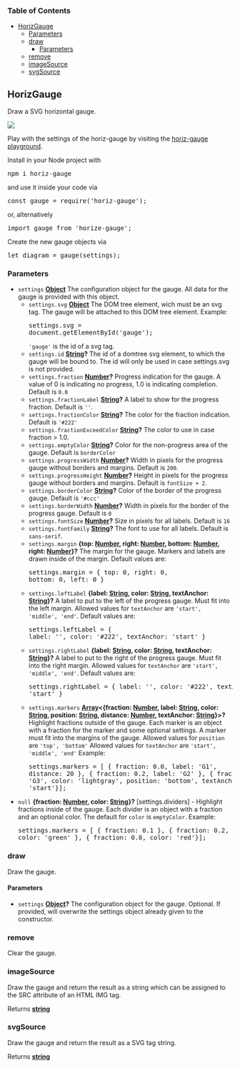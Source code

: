 <!-- Generated by documentation.js. Update this documentation by updating the source code. -->

### Table of Contents

-   [HorizGauge][1]
    -   [Parameters][2]
    -   [draw][3]
        -   [Parameters][4]
    -   [remove][5]
    -   [imageSource][6]
    -   [svgSource][7]

## HorizGauge

Draw a SVG horizontal gauge.

<img src="https://github.com/ulfschneider/horiz-gauge/blob/master/horiz-gauge.png?raw=true"/>

Play with the settings of the horiz-gauge by visiting the [horiz-gauge playground][8].

Install in your Node project with 

<pre>
npm i horiz-gauge
</pre>

and use it inside your code via 

<pre>
const gauge = require('horiz-gauge');
</pre>

or, alternatively 

<pre>
import gauge from 'horize-gauge';
</pre>

Create the new gauge objects via

<pre>
let diagram = gauge(settings);
</pre>

### Parameters

-   `settings` **[Object][9]** The configuration object for the gauge. 
    All data for the gauge is provided with this object.
    -   `settings.svg` **[Object][9]** The DOM tree element, wich must be an svg tag.
        The gauge will be attached to this DOM tree element. Example:<pre>settings.svg = document.getElementById('gauge');</pre><code>'gauge'</code> is the id of a svg tag.
    -   `settings.id` **[String][10]?** The id of a domtree svg element, to which the gauge will be bound to. 
        The id will only be used in case settings.svg is not provided.
    -   `settings.fraction` **[Number][11]?** Progress indication for the gauge. A value of 0 is indicating no progress, 1.0 is indicating completion. Default is <code>0.0</code>
    -   `settings.fractionLabel` **[String][10]?** A label to show for the progress fraction. Default is <code>''</code>.
    -   `settings.fractionColor` **[String][10]?** The color for the fraction indication. Default is <code>'#222'</code>
    -   `settings.fractionExceedColor` **[String][10]?** The color to use in case fraction > 1.0.
    -   `settings.emptyColor` **[String][10]?** Color for the non-progress area of the gauge. Default is <code>borderColor</code>
    -   `settings.progressWidth` **[Number][11]?** Width in pixels for the progress gauge without borders and margins. Default is <code>200</code>.
    -   `settings.progressHeight` **[Number][11]?** Height in pixels for the progress gauge without borders and margins. Default is <code>fontSize + 2</code>.
    -   `settings.borderColor` **[String][10]?** Color of the border of the progress gauge. Default is <code>'#ccc'</code>
    -   `settings.borderWidth` **[Number][11]?** Width in pixels for the border of the progress gauge. Default is <code>0</code>
    -   `settings.fontSize` **[Number][11]?** Size in pixels for all labels. Default is <code>16</code>
    -   `settings.fontFamily` **[String][10]?** The font to use for all labels. Default is <code>sans-serif</code>.
    -   `settings.margin` **{top: [Number][11], right: [Number][11], bottom: [Number][11], right: [Number][11]}?** The margin for the gauge. Markers and labels are drawn inside of the margin.
        Default values are:<pre>settings.margin = {
        top: 0,
        right: 0,
        bottom: 0,
        left: 0 }
        </pre>
    -   `settings.leftLabel` **{label: [String][10], color: [String][10], textAnchor: [String][10]}?** A label to put to the left of the progress gauge. 
        Must fit into the left margin. Allowed values for <code>textAnchor</code> are <code>'start', 'middle', 'end'</code>. 
        Default values are:<pre>settings.leftLabel = {
         label: '',
         color: '#222',
         textAnchor: 'start'
        }
        </pre>
    -   `settings.rightLabel` **{label: [String][10], color: [String][10], textAnchor: [String][10]}?** A label to put to the right of the progress gauge. 
        Must fit into the right margin. Allowed values for <code>textAnchor</code> are <code>'start', 'middle', 'end'</code>. 
        Default values are:<pre>settings.rightLabel = {
         label: '',
         color: '#222',
         textAnchor: 'start'
        }
        </pre>
    -   `settings.markers` **[Array][12]&lt;{fraction: [Number][11], label: [String][10], color: [String][10], position: [String][10], distance: [Number][11], textAnchor: [String][10]}>?** Highlight fractions outside of the gauge.
        Each marker is an object with a fraction for the marker and some optional settings. A marker must fit into the margins of the gauge.
        Allowed values for <code>position</code> are <code>'top', 'bottom'</code>
        Allowed values for <code>textAnchor</code> are <code>'start', 'middle', 'end'</code>
        Example:<pre>settings.markers = [
        { fraction: 0.0, label: 'G1', distance: 20 },
        { fraction: 0.2, label: 'G2' },
        { fraction: 0.8, label: 'G3', color: 'lightgray', position: 'bottom', textAnchor: 'start'}];</pre>
-   `null` **{fraction: [Number][11], color: [String][10]}?** [settings.dividers] - Highlight fractions inside of the gauge.
    Each divider is an object with a fraction and an optional color.
    The default for <code>color</code> is <code>emptyColor</code>.
    Example:<pre>settings.markers = [
    { fraction: 0.1 },
    { fraction: 0.2, color: 'green' },
    { fraction: 0.8, color: 'red'}];</pre>

### draw

Draw the gauge.

#### Parameters

-   `settings` **[Object][9]?** The configuration object for the gauge. Optional.
    If provided, will overwrite the settings object already given to the constructor.

### remove

Clear the gauge.

### imageSource

Draw the gauge and return the result as a string which can be assigned to the SRC attribute of an HTML IMG tag.

Returns **[string][10]** 

### svgSource

Draw the gauge and return the result as a SVG tag string.

Returns **[string][10]** 

[1]: #horizgauge

[2]: #parameters

[3]: #draw

[4]: #parameters-1

[5]: #remove

[6]: #imagesource

[7]: #svgsource

[8]: https://htmlpreview.github.io/?https://github.com/ulfschneider/horiz-gauge/blob/master/horiz-gauge-playground.html

[9]: https://developer.mozilla.org/docs/Web/JavaScript/Reference/Global_Objects/Object

[10]: https://developer.mozilla.org/docs/Web/JavaScript/Reference/Global_Objects/String

[11]: https://developer.mozilla.org/docs/Web/JavaScript/Reference/Global_Objects/Number

[12]: https://developer.mozilla.org/docs/Web/JavaScript/Reference/Global_Objects/Array

